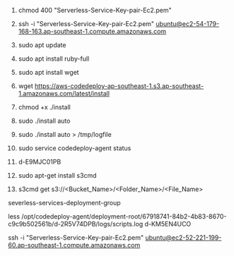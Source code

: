 <!-- Commands To Connect to the EC2 Instance -->
<!-- Connecting to EC2 via SSH -->
<!-- Make Sure Serverless-Service-Key-pair-Ec2.pem file is located in root Directory -->
<!-- Reference https://docs.aws.amazon.com/codedeploy/latest/userguide/codedeploy-agent-operations-install-ubuntu.html -->

1. chmod 400 "Serverless-Service-Key-pair-Ec2.pem"

2. ssh -i "Serverless-Service-Key-pair-Ec2.pem" ubuntu@ec2-54-179-168-163.ap-southeast-1.compute.amazonaws.com

3. sudo apt update

4. sudo apt install ruby-full

5. sudo apt install wget

<!-- Replace the Region Accordingly -->
6. wget https://aws-codedeploy-ap-southeast-1.s3.ap-southeast-1.amazonaws.com/latest/install

7. chmod +x ./install

8. sudo ./install auto

9. sudo ./install auto > /tmp/logfile

<!-- Should See Active codedeploy agent service running -->
10. sudo service codedeploy-agent status

<!-- Output

    codedeploy-agent.service - LSB: AWS CodeDeploy Host Agent
        Loaded: loaded (/etc/init.d/codedeploy-agent; generated)
        Active: active (running) since Sat 2025-04-12 17:43:13 UTC; 1min 10s ago
        Docs: man:systemd-sysv-generator(8)
        Process: 2084 ExecStart=/etc/init.d/codedeploy-agent start (code=exited, status=0/SUCCESS)
        Tasks: 3 (limit: 1129)
        Memory: 65.1M (peak: 65.2M)
            CPU: 862ms
        CGroup: /system.slice/codedeploy-agent.service
                ├─2090 "codedeploy-agent: master 2090"
                └─2093 "codedeploy-agent: InstanceAgent::Plugins::CodeDeployPlugin::CommandPoller of master 2090"

    Apr 12 17:43:13 ip-172-31-23-39 systemd[1]: Starting codedeploy-agent.service - LSB: AWS CodeDeploy Host Agent...
    Apr 12 17:43:13 ip-172-31-23-39 codedeploy-agent[2084]: Starting codedeploy-agent:
    Apr 12 17:43:13 ip-172-31-23-39 systemd[1]: Started codedeploy-agent.service - LSB: AWS CodeDeploy Host Agent.
 -->

 11. d-E9MJC01PB

<!-- To Get file from S3 need to install this package -->
 12. sudo apt-get install s3cmd

 <!-- Then Run this Command -->

 13. s3cmd get s3://<Bucket_Name>/<Folder_Name>/<File_Name>


 severless-services-deployment-group

 less /opt/codedeploy-agent/deployment-root/67918741-84b2-4b83-8670-c9c9b502561b/d-2R5V74DPB/logs/scripts.log
 d-KM5EN4UCO


 ssh -i "Serverless-Service-Key-pair-Ec2.pem" ubuntu@ec2-52-221-199-60.ap-southeast-1.compute.amazonaws.com
